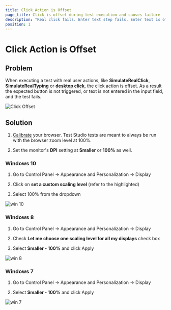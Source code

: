 ```yaml
---
title: Click Action is Offset
page_title: Click is offset during test execution and causes failure
description: "Real click fails. Enter text step fails. Enter text is offset. Offset click during execution. Desktop click fails. Simulate real click not working as expected. Click is offset from button."
position: 1
---
```

# Click Action is Offset

## Problem

When executing a test with real user actions, like **SimulateRealClick**, **SimulateRealTyping** or <a href="/features/recorder/advanced-recording-tools/element-steps/actions/mouse-actions" target="_blank"><strong>desktop click</strong></a>, the click action is offset. As a result the expected button is not triggered, or text is not entered in the input field, and the test fails. 

![Click Offset][1]

## Solution

1. <a href="/features/project-settings/browsers" target="_blank">Calibrate</a> your browser. Test Studio tests are meant to always be run with the browser zoom level at 100%.

2. Set the monitor's **DPI** setting at **Smaller** or **100%** as well.

### Windows 10

1. Go to Control Panel -> Appearance and Personalization -> Display

2. Click on **set a custom scaling level** (refer to the highlighted)

3. Select 100% from the dropdown  

![win 10][4]

### Windows 8

1. Go to Control Panel -> Appearance and Personalization -> Display

2. Check **Let me choose one scaling level for all my displays** check box

3. Select **Smaller - 100%** and click Apply

![win 8][2]

### Windows 7

1. Go to Control Panel -> Appearance and Personalization -> Display

2. Select **Smaller - 100%** and click Apply

![win 7][3]



[1]: /img/troubleshooting-guide/test-execution-problems-tg/click-action-fails/fig1.png
[2]: /img/troubleshooting-guide/test-execution-problems-tg/click-action-fails/fig2.png
[3]: /img/troubleshooting-guide/test-execution-problems-tg/click-action-fails/fig3.png
[4]: /img/troubleshooting-guide/test-execution-problems-tg/click-action-fails/fig4.png
